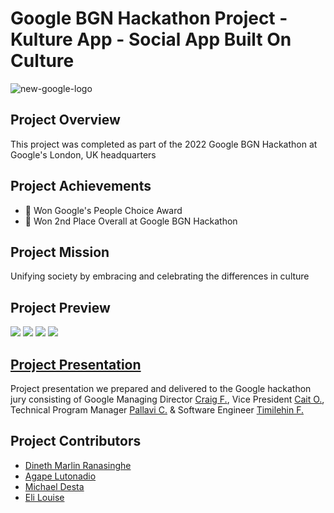 # Google BGN Hackathon Project - Kulture App - Social App Built On Culture

![new-google-logo](https://github.com/elilouise/google-bgn-hackathon-kulture/assets/53550369/81e1b4d1-9263-4b41-934c-cfac9939faf9)

## Project Overview
This project was completed as part of the 2022 Google BGN Hackathon at Google's London, UK headquarters

## Project Achievements
- 🥇 Won Google's People Choice Award
- 🥈 Won 2nd Place Overall at Google BGN Hackathon

## Project Mission
Unifying society by embracing and celebrating the differences in culture

## Project Preview
<img src="https://media1.giphy.com/media/HWMAmzYlDrjMlEoLiR/giphy.gif?cid=790b7611ec8e8b8ea87de3f2266a9405b6a78e2af22527b3&rid=giphy.gif&ct=g"></img>
<img src="https://media0.giphy.com/media/GdFPv0TT4952JKB6zl/giphy.gif?cid=790b761116c270dcc86471f7920d5739989254052b7c2c3b&rid=giphy.gif&ct=g"></img>
<img src="https://media4.giphy.com/media/bve5FNVecQmlktHe4q/giphy.gif?cid=790b7611523a93e8665d07e9349fdfd392f69da9cd300e29&rid=giphy.gif&ct=g"></img>
<img src="https://media3.giphy.com/media/MKhI4u4zRZvnnRdHI7/giphy.gif?cid=790b7611516480a35c4b5b309da1103f1a9267ec8099741c&rid=giphy.gif&ct=g"></img>

## <a href="https://www.canva.com/design/DAFQy3lu8pg/6X_NDruipj8vRdEmwziK6A/view?utm_content=DAFQy3lu8pg&utm_campaign=designshare&utm_medium=link2&utm_source=sharebutton">Project Presentation</a>

Project presentation we prepared and delivered to the Google hackathon jury consisting of Google Managing Director [Craig F.](https://www.linkedin.com/in/craigfenton/), Vice President [Cait O.](https://www.linkedin.com/in/caitoriordan/), Technical Program Manager [Pallavi C.](https://www.linkedin.com/in/pallavichaurasia/) & Software Engineer [Timilehin F.](https://www.linkedin.com/in/timilehin-fasipe-087753162/)

## Project Contributors
- <a href="https://github.com/MarlzRana">Dineth Marlin Ranasinghe</a>
- <a href="https://github.com/Agape-ctrl">Agape Lutonadio</a>
- <a href="https://github.com/michaeldesta">Michael Desta</a>
- <a href="https://github.com/elilouise">Eli Louise</a>
